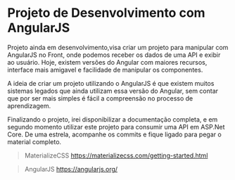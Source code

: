 # Projeto de Desenvolvimento com AngularJS

Projeto ainda em desenvolvimento,visa criar um projeto para manipular com AngularJS no Front, onde podemos receber os dados de uma API e exibir ao usuário. Hoje, existem versões do Angular com maiores recursos, interface mais amigavel e facilidade de manipular os componentes. 

A ideia de criar um projeto utilizando o AngularJS é que existem muitos sistemas legados que ainda utilizam essa versão do Angular, sem contar que por ser mais simples é fácil a compreensão no processo de aprendizagem.

Finalizando o projeto, irei disponibilizar a documentação completa, e em segundo momento utilizar este projeto para consumir uma API em ASP.Net Core. De uma estrela, acompanhe os commits e fique ligado para pegar o material completo.

> MaterializeCSS
https://materializecss.com/getting-started.html

> AngularJS
https://angularjs.org/
